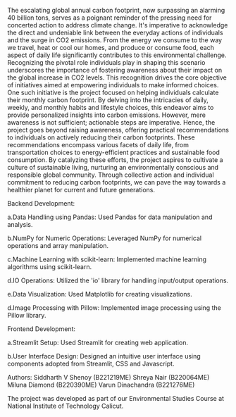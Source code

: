 The escalating global annual carbon footprint, now surpassing an alarming 40 billion tons, serves as a poignant reminder of the pressing need for concerted action to address climate change. It's imperative to acknowledge the direct and undeniable link between the everyday actions of individuals and the surge in CO2 emissions. From the energy we consume to the way we travel, heat or cool our homes, and produce or consume food, each aspect of daily life significantly contributes to this environmental challenge.
Recognizing the pivotal role individuals play in shaping this scenario underscores the importance of fostering awareness about their impact on the global increase in CO2 levels. This recognition drives the core objective of initiatives aimed at empowering individuals to make informed choices. One such initiative is the project focused on helping individuals calculate their monthly carbon footprint. By delving into the intricacies of daily, weekly, and monthly habits and lifestyle choices, this endeavor aims to provide personalized insights into carbon emissions.
However, mere awareness is not sufficient; actionable steps are imperative. Hence, the project goes beyond raising awareness, offering practical recommendations to individuals on actively reducing their carbon footprints. These recommendations encompass various facets of daily life, from transportation choices to energy-efficient practices and sustainable food consumption.
By catalyzing these efforts, the project aspires to cultivate a culture of sustainable living, nurturing an environmentally conscious and responsible global community. Through collective action and individual commitment to reducing carbon footprints, we can pave the way towards a healthier planet for current and future generations.



Backend Development:

a.Data Handling using Pandas:
  Used Pandas for data manipulation and analysis.

b.NumPy for Numeric Operations:
  Leveraged NumPy for numerical operations and array manipulation.

c.Machine Learning with scikit-learn:
  Implemented machine learning algorithms using scikit-learn.

d.IO Operations:
  Utilized the 'io' library for handling input/output operations.

e.Data Visualization:
  Used Matplotlib for creating visualizations.

d.Image Processing with Pillow:
  Implemented image processing using the Pillow library.

Frontend Development:

a.Streamlit Setup:
  Used Streamlit for creating web application.

b.User Interface Design:
  Designed an intuitive user interface using components adopted from Streamlit, CSS and Javascript.

Authors:
Siddharth V Shenoy (B221219ME)
Shreya Nair (B220064ME)
Miluna Diamond (B220390ME)
Varun Dinachandra (B221276ME)


The project was developed as part of our Environmental Studies Course at National Institute of Technology Calicut.


